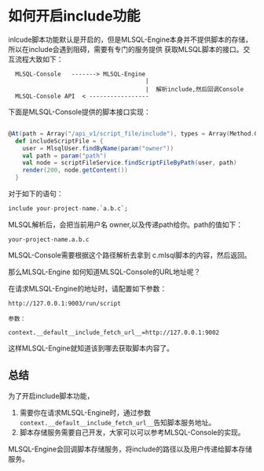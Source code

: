 # 如何开启include功能

inlcude脚本功能默认是开启的，但是MLSQL-Engine本身并不提供脚本的存储，所以在include会遇到阻碍，需要有专门的服务提供
获取MLSQL脚本的接口。交互流程大致如下：


```
  MLSQL-Console   -------> MLSQL-Engine
                                       |
                                       |  解析include,然后回调Console
  MLSQL-Console API  < -----------------               
```

下面是MLSQL-Console提供的脚本接口实现：

```scala

@At(path = Array("/api_v1/script_file/include"), types = Array(Method.GET))
  def includeScriptFile = {
    user = MlsqlUser.findByName(param("owner"))
    val path = param("path")
    val node = scriptFileService.findScriptFileByPath(user, path)
    render(200, node.getContent())
  }
```


对于如下的语句：

```sql
include your-project-name.`a.b.c`;
```

MLSQL解析后，会把当前用户名 owner,以及传递path给你。path的值如下：

```
your-project-name.a.b.c
```  

MLSQL-Console需要根据这个路径解析去拿到 c.mlsql脚本的内容，然后返回。

那么MLSQL-Engine 如何知道MLSQL-Console的URL地址呢？

在请求MLSQL-Engine的地址时，请配置如下参数：

```
http://127.0.0.1:9003/run/script

参数：

context.__default__include_fetch_url__=http://127.0.0.1:9002

```

这样MLSQL-Engine就知道该到哪去获取脚本内容了。

## 总结

为了开启include脚本功能，

1. 需要你在请求MLSQL-Engine时，通过参数`context.__default__include_fetch_url__`告知脚本服务地址。
2. 脚本存储服务需要自己开发，大家可以可以参考MLSQL-Console的实现。

MLSQL-Engine会回调脚本存储服务，将include的路径以及用户传递给脚本存储服务。 